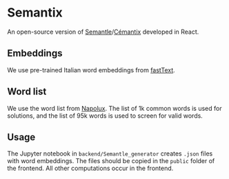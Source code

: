 # Semantix

An open-source version of [Semantle](semantle.com)/[Cémantix](https://cemantix.herokuapp.com/) developed in React.

## Embeddings

We use pre-trained Italian word embeddings from [fastText](https://fasttext.cc).

## Word list

We use the word list from [Napolux](https://github.com/napolux/paroleitaliane). The list of 1k common words is used for solutions, and the list of 95k words is used to screen for valid words.

## Usage

The Jupyter notebook in `backend/Semantle_generator` creates `.json` files with word embeddings. The files should be copied in the `public` folder of the frontend. All other computations occur in the frontend.
